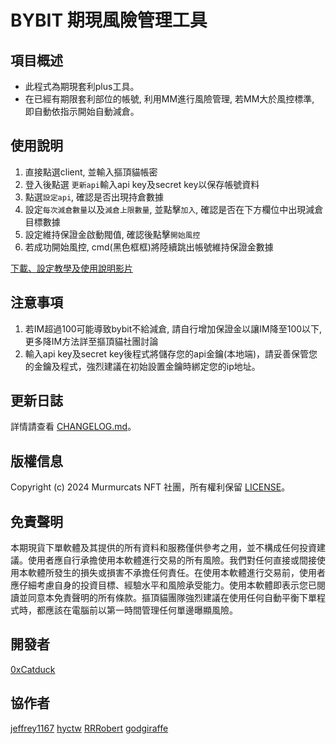 # BYBIT 期現風險管理工具


## 項目概述
- 此程式為期現套利plus工具。
- 在已經有期限套利部位的帳號, 利用MM進行風險管理, 若MM大於風控標準, 即自動依指示開始自動減倉。

## 使用說明
1. 直接點選client, 並輸入摳頂貓帳密
2. 登入後點選 `更新api`輸入api key及secret key以保存帳號資料
3. 點選`設定api`, 確認是否出現持倉數據
4. 設定`每次減倉數量`以及`減倉上限數量`, 並點擊`加入`, 確認是否在下方欄位中出現減倉目標數據
5. 設定維持保證金啟動閥值, 確認後點擊`開始風控`
7. 若成功開始風控, cmd(黑色框框)將陸續跳出帳號維持保證金數據

[下載、設定教學及使用說明影片](https://youtu.be/DR61Za1i0tg)

## 注意事項
1. 若IM超過100可能導致bybit不給減倉, 請自行增加保證金以讓IM降至100以下, 更多降IM方法詳至摳頂貓社團討論
2. 輸入api key及secret key後程式將儲存您的api金鑰(本地端)，請妥善保管您的金鑰及程式，強烈建議在初始設置金鑰時綁定您的ip地址。

## 更新日誌
詳情請查看 [CHANGELOG.md](CHANGELOG.md)。

## 版權信息
Copyright (c) 2024 Murmurcats NFT 社團，所有權利保留 [LICENSE](LICENSE)。

## 免責聲明
本期現貨下單軟體及其提供的所有資料和服務僅供參考之用，並不構成任何投資建議。使用者應自行承擔使用本軟體進行交易的所有風險。我們對任何直接或間接使用本軟體所發生的損失或損害不承擔任何責任。在使用本軟體進行交易前，使用者應仔細考慮自身的投資目標、經驗水平和風險承受能力。使用本軟體即表示您已閱讀並同意本免責聲明的所有條款。摳頂貓團隊強烈建議在使用任何自動平衡下單程式時，都應該在電腦前以第一時間管理任何單邊曝顯風險。


## 開發者
[0xCatduck](https://github.com/0xCatduck)

## 協作者
[jeffrey1167](https://github.com/jeffrey1167)
[hyctw](https://github.com/hyc5566)
[RRRobert](https://github.com/yuying990718)
[godgiraffe](https://github.com/godgiraffe)
